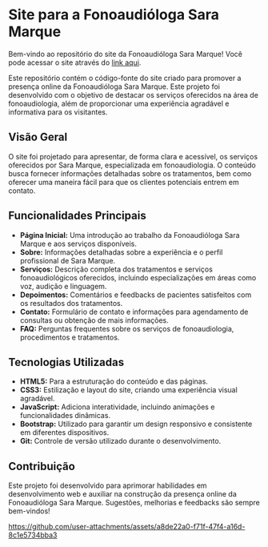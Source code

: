 # Site para a Fonoaudióloga Sara Marque

Bem-vindo ao repositório do site da Fonoaudióloga Sara Marque! Você pode acessar o site através do [link aqui](https://sara-marques.vercel.app/).

Este repositório contém o código-fonte do site criado para promover a presença online da Fonoaudióloga Sara Marque. Este projeto foi desenvolvido com o objetivo de destacar os serviços oferecidos na área de fonoaudiologia, além de proporcionar uma experiência agradável e informativa para os visitantes.

## Visão Geral

O site foi projetado para apresentar, de forma clara e acessível, os serviços oferecidos por Sara Marque, especializada em fonoaudiologia. O conteúdo busca fornecer informações detalhadas sobre os tratamentos, bem como oferecer uma maneira fácil para que os clientes potenciais entrem em contato.

## Funcionalidades Principais

- **Página Inicial:** Uma introdução ao trabalho da Fonoaudióloga Sara Marque e aos serviços disponíveis.
- **Sobre:** Informações detalhadas sobre a experiência e o perfil profissional de Sara Marque.
- **Serviços:** Descrição completa dos tratamentos e serviços fonoaudiológicos oferecidos, incluindo especializações em áreas como voz, audição e linguagem.
- **Depoimentos:** Comentários e feedbacks de pacientes satisfeitos com os resultados dos tratamentos.
- **Contato:** Formulário de contato e informações para agendamento de consultas ou obtenção de mais informações.
- **FAQ:** Perguntas frequentes sobre os serviços de fonoaudiologia, procedimentos e tratamentos.

## Tecnologias Utilizadas

- **HTML5:** Para a estruturação do conteúdo e das páginas.
- **CSS3:** Estilização e layout do site, criando uma experiência visual agradável.
- **JavaScript:** Adiciona interatividade, incluindo animações e funcionalidades dinâmicas.
- **Bootstrap:** Utilizado para garantir um design responsivo e consistente em diferentes dispositivos.
- **Git:** Controle de versão utilizado durante o desenvolvimento.


## Contribuição

Este projeto foi desenvolvido para aprimorar habilidades em desenvolvimento web e auxiliar na construção da presença online da Fonoaudióloga Sara Marque. Sugestões, melhorias e feedbacks são sempre bem-vindos!

https://github.com/user-attachments/assets/a8de22a0-f71f-47f4-a16d-8c1e5734bba3

